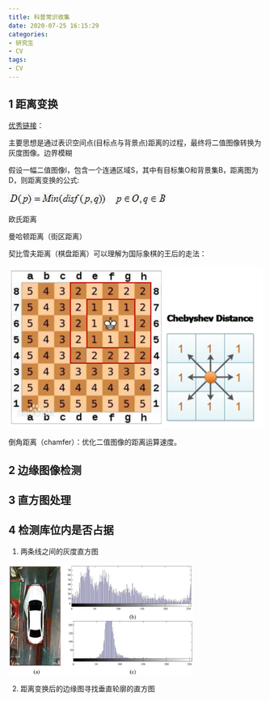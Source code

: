```yaml
---
title: 科普常识收集
date: 2020-07-25 16:15:29
categories:
- 研究生
- CV
tags:
- CV
---
```


## 1 距离变换

[优秀链接](https://blog.csdn.net/trent1985/article/details/18081761)： 

主要思想是通过表识空间点(目标点与背景点)距离的过程，最终将二值图像转换为灰度图像。边界模糊

假设一幅二值图像I，包含一个连通区域S，其中有目标集O和背景集B，距离图为D，则距离变换的公式:

![image-20201021204631120](CV图像处理/image-20201021204631120.png)

欧氏距离

曼哈顿距离（街区距离）

契比雪夫距离（棋盘距离）可以理解为国际象棋的王后的走法：

![](CV图像处理/clip_image001.png)

倒角距离（chamfer）：优化二值图像的距离运算速度。

<!-- more -->

 ## 2 边缘图像检测

## 3 直方图处理

## 4 检测库位内是否占据

1. 两条线之间的灰度直方图

![image-20201021204749083](CV图像处理/image-20201021204749083.png)

2. 距离变换后的边缘图寻找垂直轮廓的直方图